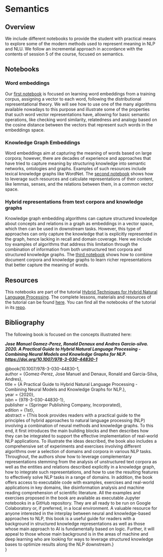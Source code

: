 # Semantics

## Overview
We include different notebooks to provide the student with practical means to explore some of the modern methods used to represent meaning in NLP and NLU. We follow an incremental approach in accordance with the contents of session 5 of the course, focused on semantics.

## Notebooks

### Word embeddings
Our [first notebook](https://github.com/hybridnlp/tutorial/blob/master/01_capturing_word_embeddings.ipynb) is focused on learning word embeddings from a training corpus, assigning a vector to each word, following the distributional representational theory. We will see how to use one of the many algorithms available nowadays to this purpose and illustrate some of the properties that such word vector representations have, allowing for basic semantic operations, like checking word similarity, relatedness and analogy based on the cosine distance between the vectors that represent such words in the embeddings space.

### Knowledge Graph Embeddings
Word embeddings aim at capturing the meaning of words based on large corpora; however, there are decades of experience and approaches that have tried to capture meaning by structuring knowledge into semantic networks, ontologies and graphs. Examples of such resources include lexical knowledge graphs like WordNet. The [second notebook](https://github.com/hybridnlp/tutorial/blob/master/02_knowledge_graph_embeddings.ipynb) shows how to leverage such resources and calculate representations of their content, like lemmas, senses, and the relations between them, in a common vector space.

### Hybrid representations from text corpora and knowledge graphs
Knowledge graph embedding algorithms can capture structured knowledge about concepts and relations in a graph as embeddings in a vector space, which then can be used in downstream tasks. However, this type of approaches can only capture the knowledge that is explicitly represented in the graph, hence lacking in recall and domain coverage. Here we include toy examples of algorithms that address this limitation through the combination of information from both unstructured text corpora and structured knowledge graphs. The [third notebook](https://github.com/hybridnlp/tutorial/blob/master/03_vecsigrafo.ipynb) shows how to combine document corpora and knowledge graphs to learn richer representations that better capture the meaning of words.

## Resources
This notebooks are part of the tutorial [Hybrid Techniques for Hybrid Natural Language Processing](http://hybridnlp.expertsystemlab.com/tutorial/). The complete lessons, materials and resources of the tutorial can be found [here](http://hybridnlp.expertsystemlab.com/tutorial/index.php/sample-page/). You can find all the notebooks of the tutorial in its [repo](https://github.com/hybridnlp/tutorial).

## Bibliography
The following book is focused on the concepts illustrated here:

**_Jose Manuel Gomez-Perez, Ronald Denaux and Andres Garcia-silva. 2020. A Practical Guide to Hybrid Natural Language Processing - Combining Neural Models and Knowledge Graphs for NLP. https://doi.org/10.1007/978-3-030-44830-1_**

@book{10.1007/978-3-030-44830-1,  
author = {Gomez-Perez, Jose Manuel and Denaux, Ronald and Garcia-Silva, Andres},  
title = {A Practical Guide to Hybrid Natural Language Processing - Combining Neural Models and Knowledge Graphs for NLP.},  
year = {2020},  
isbn = {978-3-030-44830-1},  
publisher = {Springer Publishing Company, Incorporated},  
edition = {1st},  
abstract = {This book provides readers with a practical guide to the principles of hybrid approaches to natural language processing (NLP) involving a combination of neural methods and knowledge graphs. To this end, it first introduces the main building blocks and then describes how they can be integrated to support the effective implementation of real-world NLP applications. To illustrate the ideas described, the book also includes a comprehensive set of experiments and exercises involving different algorithms over a selection of domains and corpora in various NLP tasks. Throughout, the authors show how to leverage complementary representations stemming from the analysis of unstructured text corpora as well as the entities and relations described explicitly in a knowledge graph, how to integrate such representations, and how to use the resulting features to effectively solve NLP tasks in a range of domains. In addition, the book offers access to executable code with examples, exercises and real-world applications in key domains, like disinformation analysis and machine reading comprehension of scientific literature. All the examples and exercises proposed in the book are available as executable Jupyter notebooks in a GitHub repository. They are all ready to be run on Google Colaboratory or, if preferred, in a local environment. A valuable resource for anyone interested in the interplay between neural and knowledge-based approaches to NLP, this book is a useful guide for readers with a background in structured knowledge representations as well as those whose main approach to AI is fundamentally based on logic. Further, it will appeal to those whose main background is in the areas of machine and deep learning who are looking for ways to leverage structured knowledge bases to optimize results along the NLP downstream.}  
}
